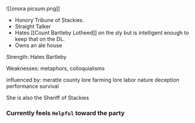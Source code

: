 ![[onora picsum.png]]
- Honory Tribune of Stackies.
- Straight Talker
- Hates [[Count Bartleby Lotheed]] on the sly but is intelligent enough to keep that on the DL.
- Owns an ale house

Strength: Hates Bartleby

Weaknesses:  metaphors, colloquialisms

influenced by:
	meratte county lore
	farming lore
	labor
	nature
	deception
	performance
	survival

She is also the Sheriff of Stackies

### Currently feels `Helpful` toward the party
